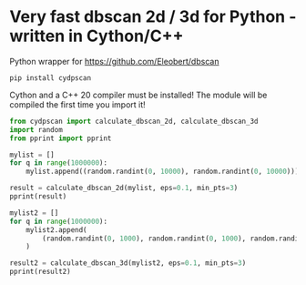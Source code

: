 # Very fast dbscan 2d / 3d for Python - written in Cython/C++

Python wrapper for https://github.com/Eleobert/dbscan

```pip install cydpscan```

Cython and a C++ 20 compiler must be installed! The module will be compiled the first time you import it!

```py
from cydpscan import calculate_dbscan_2d, calculate_dbscan_3d
import random
from pprint import pprint

mylist = []
for q in range(1000000):
    mylist.append((random.randint(0, 10000), random.randint(0, 10000)))

result = calculate_dbscan_2d(mylist, eps=0.1, min_pts=3)
pprint(result)

mylist2 = []
for q in range(1000000):
    mylist2.append(
        (random.randint(0, 1000), random.randint(0, 1000), random.randint(0, 1000))
    )

result2 = calculate_dbscan_3d(mylist2, eps=0.1, min_pts=3)
pprint(result2)

```